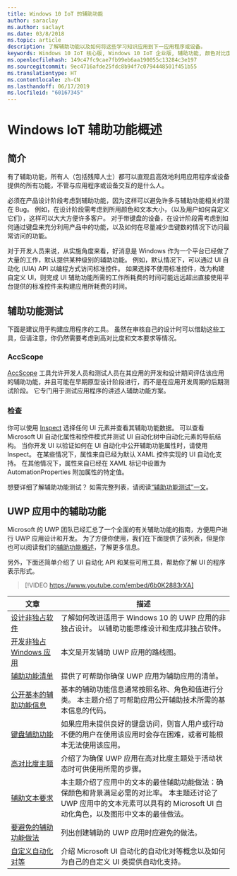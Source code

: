 ```yaml
---
title: Windows 10 IoT 的辅助功能
author: saraclay
ms.author: saclayt
ms.date: 03/8/2018
ms.topic: article
description: 了解辅助功能以及如何将这些学习知识应用到下一应用程序或设备。
keywords: Windows 10 IoT 核心版, Windows 10 IoT 企业版, 辅助功能, 颜色对比度
ms.openlocfilehash: 149c47fc9cae7fb99eb6aa190055c13284c3e197
ms.sourcegitcommit: 9ec4716afde25fdc8b94f7c0794448501f451b55
ms.translationtype: HT
ms.contentlocale: zh-CN
ms.lasthandoff: 06/17/2019
ms.locfileid: "60167345"
---
```

# <a name="an-overview-of-accessibility-for-windows-iot"></a>Windows IoT 辅助功能概述 
 
## <a name="introduction"></a>简介 
有了辅助功能，所有人（包括残障人士）都可以直观且高效地利用应用程序或设备提供的所有功能，不管与应用程序或设备交互的是什么人。 
 
必须在产品设计阶段考虑到辅助功能，因为这样可以避免许多与辅助功能相关的潜在 Bug。 例如，在设计阶段需考虑到所用颜色和文本大小，（以及用户如何自定义它们），这样可以大大方便许多客户。 对于带键盘的设备，在设计阶段需考虑到如何通过键盘来充分利用产品中的功能，以及如何在尽量减少击键数的情况下访问最常访问的功能。  
 
对于开发人员来说，从实施角度来看，好消息是 Windows 作为一个平台已经做了大量的工作，默认提供某种级别的辅助功能。 例如，默认情况下，可以通过 UI 自动化 (UIA) API 以编程方式访问标准控件。 如果选择不使用标准控件，改为构建自定义 UI，则完成 UI 辅助功能所需的工作所耗费的时间可能远远超出直接使用平台提供的标准控件来构建应用所耗费的时间。 

## <a name="accessibility-testing"></a>辅助功能测试
下面是建议用于构建应用程序的工具。 虽然在审核自己的设计时可以借助这些工具，但请注意，你仍然需要考虑到高对比度和文本要求等情况。

### <a name="accscope"></a>AccScope
[AccScope](https://msdn.microsoft.com/library/windows/desktop/Dn433239) 工具允许开发人员和测试人员在其应用的开发和设计期间评估该应用的辅助功能，并且可能在早期原型设计阶段进行，而不是在应用开发周期的后期测试阶段。 它专门用于测试应用程序的讲述人辅助功能方案。

### <a name="inspect"></a>检查
你可以使用 [Inspect](https://msdn.microsoft.com/library/windows/desktop/Dd318521) 选择任何 UI 元素并查看其辅助功能数据。 可以查看 Microsoft UI 自动化属性和控件模式并测试 UI 自动化树中自动化元素的导航结构。 当你开发 UI 以验证如何在 UI 自动化中公开辅助功能属性时，请使用 Inspect。 在某些情况下，属性来自已经为默认 XAML 控件实现的 UI 自动化支持。 在其他情况下，属性来自已经在 XAML 标记中设置为 AutomationProperties 附加属性的特定值。

想要详细了解辅助功能测试？ 如需完整列表，请阅读[“辅助功能测试”一文](https://docs.microsoft.com/windows/uwp/design/accessibility/accessibility-testing#inspect)。
 
 
## <a name="accessibility-in-uwp-apps"></a>UWP 应用中的辅助功能 
Microsoft 的 UWP 团队已经汇总了一个全面的有关辅助功能的指南，方便用户进行 UWP 应用设计和开发。 为了方便你使用，我们在下面提供了该列表，但是你也可以阅读我们的[辅助功能概述](https://docs.microsoft.com/windows/uwp/design/accessibility/accessibility-overview)，了解更多信息。 
 
另外，下面还简单介绍了 UI 自动化 API 和某些可用工具，帮助你了解 UI 的程序表示形式。 
 
> [!VIDEO https://www.youtube.com/embed/6b0K2883rXA]

 
| 文章 | 描述 | 
|---------|-------------| 
| [设计非独占软件](https://docs.microsoft.com/windows/uwp/design/accessibility/designing-inclusive-software) | 了解如何改进适用于 Windows 10 的 UWP 应用的非独占设计。  以辅助功能思维设计和生成非独占软件。 | 
| [开发非独占 Windows 应用](https://docs.microsoft.com/windows/uwp/design/accessibility/developing-inclusive-windows-apps) | 本文是开发辅助 UWP 应用的路线图。 | 
| [辅助功能清单](https://docs.microsoft.com/windows/uwp/design/accessibility/accessibility-checklist) | 提供了可帮助你确保 UWP 应用为辅助应用的清单。 | 
| [公开基本的辅助功能信息](https://docs.microsoft.com/windows/uwp/design/accessibility/basic-accessibility-information) | 基本的辅助功能信息通常按照名称、角色和值进行分类。 本主题介绍了可帮助应用公开辅助技术所需的基本信息的代码。 | 
| [键盘辅助功能](https://docs.microsoft.com/windows/uwp/design/accessibility/keyboard-accessibility) | 如果应用未提供良好的键盘访问，则盲人用户或行动不便的用户在使用该应用时会存在困难，或者可能根本无法使用该应用。 | 
| [高对比度主题](https://docs.microsoft.com/windows/uwp/design/accessibility/high-contrast-themes) | 介绍了为确保 UWP 应用在高对比度主题处于活动状态时可供使用所需的步骤。 | 
| [辅助文本要求](https://docs.microsoft.com/windows/uwp/design/accessibility/accessible-text-requirements) | 本主题介绍了应用中的文本的最佳辅助功能做法：确保颜色和背景满足必需的对比率。 本主题还讨论了 UWP 应用中的文本元素可以具有的 Microsoft UI 自动化角色，以及图形中文本的最佳做法。 | 
| [要避免的辅助功能做法](https://docs.microsoft.com/windows/uwp/design/accessibility/practices-to-avoid) | 列出创建辅助的 UWP 应用时应避免的做法。 | 
| [自定义自动化对等](https://docs.microsoft.com/windows/uwp/design/accessibility/custom-automation-peers) | 介绍 Microsoft UI 自动化的自动化对等概念以及如何为自己的自定义 UI 类提供自动化支持。 | 
 
